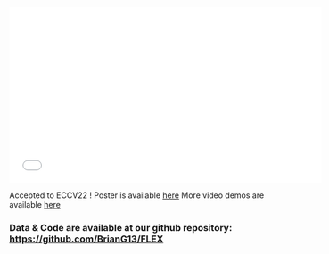 
<p align="center"><iframe width="560" height="315" src="[https://www.youtube.com/embed/2Vgs4nBHLa8](https://www.youtube.com/watch?v=hXc97BDJJTg)" frameborder="0" allow="autoplay; encrypted-media" allowfullscreen></iframe></p>

Accepted to ECCV22 !
Poster is available [here](https://drive.google.com/file/d/1CbGD6I9-wfhACe9jhk5dYQZYWvjkaVYg/view?usp=sharing)
More video demos are available [here](https://github.com/BrianG13/FLEX/tree/main/videos)
### Data & Code are available at our github repository: https://github.com/BrianG13/FLEX

<!--- 
## Welcome to GitHub Pages



You can use the [editor on GitHub](https://github.com/BrianG13/FLEX/edit/gh-pages/index.md) to maintain and preview the content for your website in Markdown files.

Whenever you commit to this repository, GitHub Pages will run [Jekyll](https://jekyllrb.com/) to rebuild the pages in your site, from the content in your Markdown files.

### Markdown

Markdown is a lightweight and easy-to-use syntax for styling your writing. It includes conventions for

```markdown
Syntax highlighted code block

# Header 1
## Header 2
### Header 3

- Bulleted
- List

1. Numbered
2. List

**Bold** and _Italic_ and `Code` text

[Link](url) and ![Image](src)
```

For more details see [GitHub Flavored Markdown](https://guides.github.com/features/mastering-markdown/).

### Jekyll Themes

Your Pages site will use the layout and styles from the Jekyll theme you have selected in your [repository settings](https://github.com/BrianG13/FLEX/settings). The name of this theme is saved in the Jekyll `_config.yml` configuration file.

### Support or Contact

Having trouble with Pages? Check out our [documentation](https://docs.github.com/categories/github-pages-basics/) or [contact support](https://support.github.com/contact) and we’ll help you sort it out.
-->
